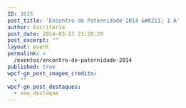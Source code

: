 ```yaml
---
ID: 3615
post_title: 'Encontro de Paternidade 2014 &#8211; 1 A'
author: Escritorio
post_date: 2014-03-13 23:28:20
post_excerpt: ""
layout: event
permalink: >
  /eventos/encontro-de-paternidade-2014
published: true
wpcf-gn_post_imagem_credito:
  - ""
wpcf-gn_post_destaques:
  - nao_destaque
---
```

